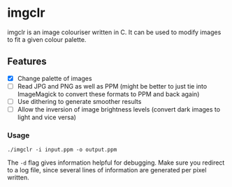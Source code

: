 # imgclr

imgclr is an image colouriser written in C. It can be used to modify images to
fit a given colour palette.

## Features
- [x] Change palette of images
- [ ] Read JPG and PNG as well as PPM (might be better to just tie into ImageMagick to convert these formats to PPM and back again)
- [ ] Use dithering to generate smoother results
- [ ] Allow the inversion of image brightness levels (convert dark images to
      light and vice versa)

### Usage

`./imgclr -i input.ppm -o output.ppm`

The `-d` flag gives information helpful for debugging. Make sure you redirect to a log file, since several lines of information are generated per pixel written.
